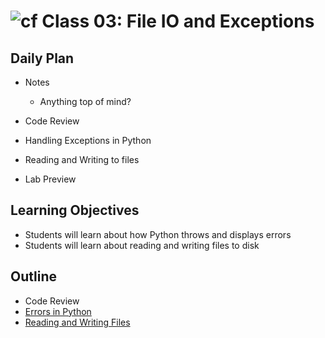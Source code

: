 # ![cf](http://i.imgur.com/7v5ASc8.png) Class 03: File IO and Exceptions

## Daily Plan
- Notes
    - Anything top of mind?
    
- Code Review
- Handling Exceptions in Python
- Reading and Writing to files
- Lab Preview

## Learning Objectives

- Students will learn about how Python throws and displays errors
- Students will learn about reading and writing files to disk

## Outline

- Code Review
- [Errors in Python]
- [Reading and Writing Files]

<!-- links -->
[Errors in Python]: ./notes/errors.md
[Reading and Writing Files]: ./notes/file_io.md
